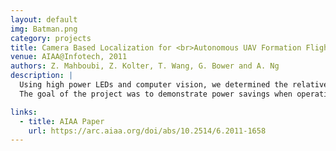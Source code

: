```yaml
---
layout: default
img: Batman.png
category: projects
title: Camera Based Localization for <br>Autonomous UAV Formation Flight
venue: AIAA@Infotech, 2011
authors: Z. Mahboubi, Z. Kolter, T. Wang, G. Bower and A. Ng
description: |
  Using high power LEDs and computer vision, we determined the relative position between two UAVs in formation flight.
  The goal of the project was to demonstrate power savings when operating in the wake of an aircraft.

links:
  - title: AIAA Paper
    url: https://arc.aiaa.org/doi/abs/10.2514/6.2011-1658
---
```


